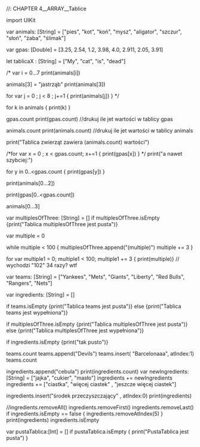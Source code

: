 //: CHAPTER 4__ARRAY__Tablice

import UIKit

var animals: [String] = ["pies", "kot", "koń", "mysz", "aligator", "szczur", "słoń", "żaba", "ślimak"]

var gpas: [Double] = [3.25, 2.54, 1.2, 3.98, 4.0, 2.911, 2.05, 3.91]

let tablicaX : [String] = ["My", "cat", "is", "dead"]

/*
 var i = 0...7
print(animals[i])


 animals[3] = "jastrząb"
 print(animals[3])
 
 
for var j = 0 ; j < 8 ; j+=1
{
print(animals[j])
}
*/

for k in animals
{
 print(k)
}

gpas.count
print(gpas.count)   //drukuj ile jet wartości w tablicy gpas

animals.count
print(animals.count)    //drukuj ile jet wartości w tablicy animals

print("Tablica zwierząt zawiera \(animals.count) wartości")

/*for var x = 0 ; x < gpas.count; x+=1
{
print(gpas[x])
}
*/
print("a nawet szybciej:")

for y in 0..<gpas.count
{ print(gpas[y]) }

print(animals[0...2])

print(gpas[0..<gpas.count])

animals[0...3]





var multiplesOfThree: [String] = []
if multiplesOfThree.isEmpty
{print("Tablica multiplesOfThree jest pusta")}

var multiple = 0

while multiple < 100
{
    multiplesOfThree.append("\(multiple)")
    multiple += 3
}

for var multiple1 = 0; multiple1 < 100; multiple1 += 3
{ print(multiple)}
// wychodzi "102" 34 razy? wtf




var teams: [String] = ["Yankees", "Mets", "Giants", "Liberty", "Red Bulls", "Rangers", "Nets"]

var ingredients: [String] = []

if teams.isEmpty
{print("Tablica teams jest pusta")}
else {print("Tablica teams jest wypełniona")}

if multiplesOfThree.isEmpty
{print("Tablica multiplesOfThree jest pusta")}
else {print("Tablica multiplesOfThree jest wypełniona")}


if ingredients.isEmpty
{print("tak pusto")}


teams.count
teams.append("Devils")
teams.insert( "Barcelonaaa", atIndex:1)
teams.count




ingredients.append("cebula")
print(ingredients.count)
var newIngredients: [String] = ["jajka", "cukier", "masło"]
ingredients += newIngredients
ingredients += ["ciastka", "więcej ciastek" , "jeszcze więcej ciastek"]

ingredients.insert("środek przeczyszczający" , atIndex:0)
print(ingredients)


//ingredients.removeAll()
ingredients.removeFirst()
ingredients.removeLast()
if ingredients.isEmpty == false
{
 ingredients.removeAtIndex(5)
}
print(ingredients)
ingredients.isEmpty

var pustaTablica:[Int] = []
if pustaTablica.isEmpty
{
print("PustaTablica jest pusta")
}


